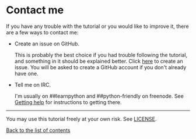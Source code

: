 # Contact me

If you have any trouble with the tutorial or you would like to improve
it, there are a few ways to contact me:

- Create an issue on GitHub.

    This is probably the best choice if you had trouble following the
    tutorial, and something in it should be explained better. Click
    [here](https://github.com/Akuli/python-tutorial/issues/new) to
    create an issue. You will be asked to create a GitHub account if you
    don't already have one.

- Tell me on IRC.

    I'm usually on ##learnpython and ##python-friendly on freenode. See
    [Getting help](getting-help.md) for instructions to getting there.

***

You may use this tutorial freely at your own risk. See
[LICENSE](LICENSE).

[Back to the list of contents](README.md#list-of-contents)
